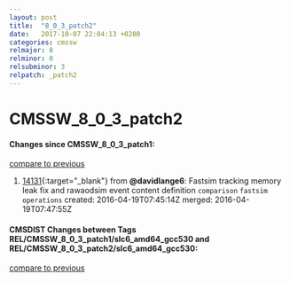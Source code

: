 ```yaml
---
layout: post
title:  "8_0_3_patch2"
date:   2017-10-07 22:04:13 +0200
categories: cmssw
relmajor: 8
relminor: 0
relsubminor: 3
relpatch: _patch2
---
```


# CMSSW_8_0_3_patch2
#### Changes since CMSSW_8_0_3_patch1:

[compare to previous](https://github.com/cms-sw/cmssw/compare/CMSSW_8_0_3_patch1...CMSSW_8_0_3_patch2)



1. [14131](http://github.com/cms-sw/cmssw/pull/14131){:target="_blank"}  from **@davidlange6**: Fastsim tracking memory leak fix and rawaodsim event content definition `comparison`  `fastsim`  `operations`  created: 2016-04-19T07:45:14Z merged: 2016-04-19T07:47:55Z

#### CMSDIST Changes between Tags REL/CMSSW_8_0_3_patch1/slc6_amd64_gcc530 and REL/CMSSW_8_0_3_patch2/slc6_amd64_gcc530:

[compare to previous](https://github.com/cms-sw/cmsdist/compare/REL/CMSSW_8_0_3_patch1/slc6_amd64_gcc530...REL/CMSSW_8_0_3_patch2/slc6_amd64_gcc530)


